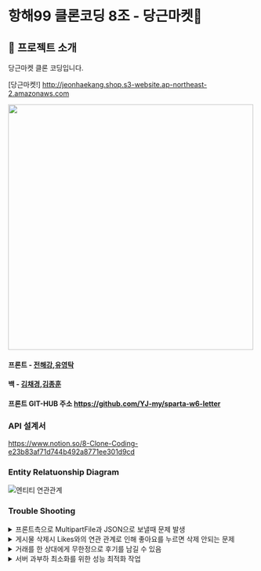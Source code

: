 # 항해99 클론코딩 8조 - 당근마켓📮





 
 
 ## 🤷 프로젝트 소개 
 <p> 당근마켓 클론 코딩입니다. </p>
 <p> </p>
 <p> </p>
 <p> </p>
  
[당근마켓!] http://jeonhaekang.shop.s3-website.ap-northeast-2.amazonaws.com
</br>

<img src="https://user-images.githubusercontent.com/97422693/155444394-feb226b9-fdd8-4575-afaa-b179e190abc1.PNG" width="500px">


#### 프론트 - [전해강](https://github.com/YJ-my),[유영탁](https://github.com/YJ-my)
#### 백 - [김채경](https://github.com/howCanIFind),[김종훈](https://github.com/kjhbbjoker)

#### 프론트 GIT-HUB 주소 https://github.com/YJ-my/sparta-w6-letter


### API 설계서
https://www.notion.so/8-Clone-Coding-e23b83af71d744b492a8771ee301d9cd


### Entity Relatuonship Diagram

![엔티티 연관관계](https://user-images.githubusercontent.com/97422693/155443917-e63eed67-005d-44ce-91ce-b55b86913f6a.PNG)



### Trouble Shooting


<details>
<summary>프론트측으로 MultipartFile과 JSON으로 보낼때 문제 발생 </summary>
<div markdown="1">

```java
@PostMapping("/post")
    public ResponseEntity<String> writePost(@RequestPart("file") MultipartFile multipartFile, @RequestPart("post") PostsRequestDto requestDto,
                                            @AuthenticationPrincipal UserDetailsImpl userDetails) throws IOException {
        System.out.println(requestDto.getContent());

        // String image = s3Uploader.upload(multipartFile, "postImage");
        String image = s3Uploader.upload(multipartFile,"postImage");
        requestDto.setImage(image);
        postService.writePost(requestDto, userDetails.getUser());
        return ResponseEntity.ok()
                .body("작성되었습니다 true");
    }
```
@RequestPart로 둘다 multipart/form-data 형태로 전송하는 것으로 해결

</div>
</details>







<details>
<summary>게시물 삭제시 Likes와의 연관 관계로 인해 좋아요를 누르면 삭제 안되는 문제</summary>
<div markdown="1">


```java
 @JsonIgnore
    @OneToMany(cascade = CascadeType.REMOVE, mappedBy = "post")
    private List<Likes> LikesList  = new ArrayList<>();
```
cascade = CascadeType.REMOVE 를 이용하여 해결 

</div>
</details>




<details>
<summary>거래를 한 상대에게 무한정으로 후기를 남길 수 있음</summary>
<div markdown="1">

```java
public RatedDto addRate(RateDto rateDto){ //유저 평가하기

        RatedDto ratedDto = new RatedDto();
        Post post = postRepository.findById(rateDto.getPostId()).get();
        post.setRated(true);


        int rate1 = rateDto.getRate();
        User user = userRepository.findById(rateDto.getId()).get();  //평가 점수 더하는 로직
        int currentRate = user.getRate();
        user.setRate(currentRate + rate1);
        User user2 = userRepository.save(user);


        rateDto.setRate(user2.getRate());
        ratedDto.setRated(true);
        return ratedDto;
    }
```
프론트측에 유저의 아이디만 받고 평점을 남기는 식으로 하였는데 이번에 post아이디도 함께 받아서 포스트에 boolean rated = false;//평가여부 항목을 추가하여 post 아이디를 받아서
  해당 게시물을 찾고 true로 바꿔서 거래를 한 게시물을 알려주었습니다.

</div>
</details>
    
    
    
<details>
<summary>서버 과부하 최소화를 위한 성능 최적화 작업</summary>
<div markdown="1">




..........

</div>
</details>
